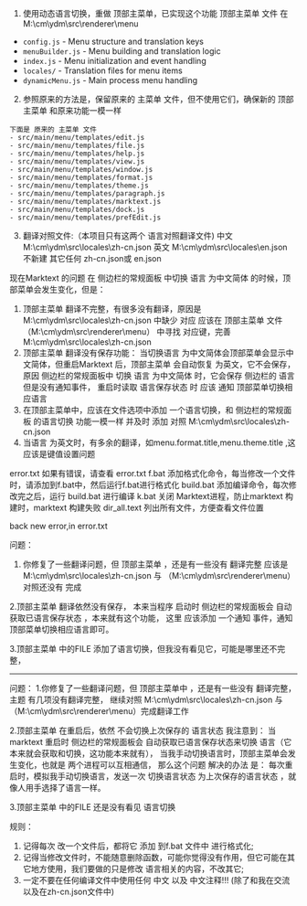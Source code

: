 

1. 使用动态语言切换，重做 顶部主菜单，已实现这个功能
   顶部主菜单 文件 在 M:\cm\ydm\src\renderer\menu

- `config.js` - Menu structure and translation keys
- `menuBuilder.js` - Menu building and translation logic
- `index.js` - Menu initialization and event handling
- `locales/` - Translation files for menu items
- `dynamicMenu.js` - Main process menu handling

2. 参照原来的方法是，保留原来的 主菜单 文件，但不使用它们，确保新的 顶部主菜单 和原来功能一模一样

```
下面是 原来的 主菜单 文件
- src/main/menu/templates/edit.js
- src/main/menu/templates/file.js
- src/main/menu/templates/help.js
- src/main/menu/templates/view.js
- src/main/menu/templates/window.js
- src/main/menu/templates/format.js
- src/main/menu/templates/theme.js
- src/main/menu/templates/paragraph.js
- src/main/menu/templates/marktext.js
- src/main/menu/templates/dock.js
- src/main/menu/templates/prefEdit.js
```



3. 翻译对照文件:（本项目只有这两个 语言对照翻译文件)
   中文 M:\cm\ydm\src\locales\zh-cn.json
   英文 M:\cm\ydm\src\locales\en.json
   不新建 其它任何 zh-cn.json或 en.json



现在Marktext 的问题
在 侧边栏的常规面板 中切换 语言 为中文简体 的时候，顶部菜单会发生变化，但是：

1. 顶部主菜单 翻译不完整，有很多没有翻译，原因是 M:\cm\ydm\src\locales\zh-cn.json 中缺少 对应
   应该在 顶部主菜单 文件 （M:\cm\ydm\src\renderer\menu） 中寻找 对应键，完善 M:\cm\ydm\src\locales\zh-cn.json
2. 顶部主菜单 翻译没有保存功能： 当切换语言 为中文简体会顶部菜单会显示中文简体，但重启Marktext 后，顶部主菜单
   会自动恢复 为英文，它不会保存，原因 侧边栏的常规面板中 切换 语言 为中文简体 时，它会保存 侧边栏的 语言
   但是没有通知事件， 重启时读取 语言保存状态 时 应该 通知 顶部菜单切换相应语言
3. 在顶部主菜单中，应该在文件选项中添加 一个语言切换，和 侧边栏的常规面板 的语言切换 功能一模一样
   并及时 添加 对照 M:\cm\ydm\src\locales\zh-cn.json
4. 当语言 为英文时，有多余的翻译，如menu.format.title,menu.theme.title ,这应该是键值设置问题







error.txt 如果有错误，请查看 error.txt
f.bat 添加格式化命令，每当修改一个文件时，请添加到f.bat中，然后运行f.bat进行格式化
build.bat 添加编译命令，每次修改完之后，运行 build.bat 进行编译
k.bat 关闭 Marktext进程，防止marktext 构建时，marktext 构建失败
dir_all.text 列出所有文件，方便查看文件位置



back new error,in error.txt


问题：
1. 你修复了一些翻译问题，但 顶部主菜单 ，还是有一些没有 翻译完整
应该是 M:\cm\ydm\src\locales\zh-cn.json 与 （M:\cm\ydm\src\renderer\menu）对照还没有 完成

2.顶部主菜单 翻译依然没有保存，
本来当程序 启动时 侧边栏的常规面板会 自动获取已语言保存状态 ，本来就有这个功能，
这里 应该添加 一个通知 事件，通知 顶部菜单切换相应语言即可。

3.顶部主菜单 中的FILE 添加了语言切换，但我没有看见它，可能是哪里还不完整，


--------------------------
问题：
1.你修复了一些翻译问题，但 顶部主菜单中 ，还是有一些没有 翻译完整，主题 有几项没有翻译完整，
继续对照 M:\cm\ydm\src\locales\zh-cn.json 与 （M:\cm\ydm\src\renderer\menu）完成翻译工作

2.顶部主菜单 在重启后，依然 不会切换上次保存的 语言状态
 我注意到：
 当marktext 重启时 侧边栏的常规面板会 自动获取已语言保存状态来切换 语言（它本来就会获取和切换，这功能本来就有），
 当我手动切换语言时，顶部主菜单会发生变化，也就是 两个进程可以互相通信，
 那么这个问题 解决的办法 是：
 每次重启时，模拟我手动切换语言，发送一次 切换语言状态 为上次保存的语言状态  ，就像人用手选择了语言一样。

3.顶部主菜单 中的FILE 还是没有看见 语言切换

规则：
1. 记得每次 改一个文件后，都将它 添加 到f.bat 文件中 进行格式化;
2. 记得当修改文件时，不能随意删除函数，可能你觉得没有作用，但它可能在其它地方使用，我们要做的只是修改 语言相关的内容，不改其它;
3. 一定不要在任何编译文件中使用任何 中文 以及 中文注释!!! (除了和我在交流 以及在zh-cn.json文件中)
